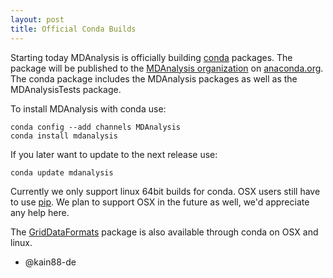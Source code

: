 ```yaml
---
layout: post
title: Official Conda Builds
---
```


Starting today MDAnalysis is officially building [conda][conda] packages. The
package will be published to the [MDAnalysis organization][mda-channel] on
[anaconda.org][anaconda]. The conda package includes the MDAnalysis packages as
well as the MDAnalysisTests package.

To install MDAnalysis with conda use:

    conda config --add channels MDAnalysis
    conda install mdanalysis

If you later want to update to the next release use:

    conda update mdanalysis

Currently we only support linux 64bit builds for conda. OSX users still have to
use [pip][pip]. We plan to support OSX in the future as well, we'd appreciate
any help here.

The [GridDataFormats][gridData] package is also available through conda on OSX
and linux.

- @kain88-de

[conda]: https://github.com/conda/conda
[anaconda]: https://anaconda.org
[mda-channel]: https://anaconda.org/MDAnalysis
[pip]: {{site.baseurl}}pages/installation_quick_start
[gridData]: https://github.com/MDAnalysis/GridDataFormats
